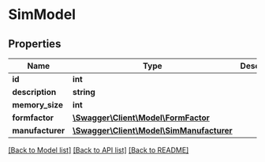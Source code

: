# SimModel

## Properties
Name | Type | Description | Notes
------------ | ------------- | ------------- | -------------
**id** | **int** |  | [optional] 
**description** | **string** |  | [optional] 
**memory_size** | **int** |  | [optional] 
**formfactor** | [**\Swagger\Client\Model\FormFactor**](FormFactor.md) |  | [optional] 
**manufacturer** | [**\Swagger\Client\Model\SimManufacturer**](SimManufacturer.md) |  | [optional] 

[[Back to Model list]](../../README.md#documentation-for-models) [[Back to API list]](../../README.md#documentation-for-api-endpoints) [[Back to README]](../../README.md)


